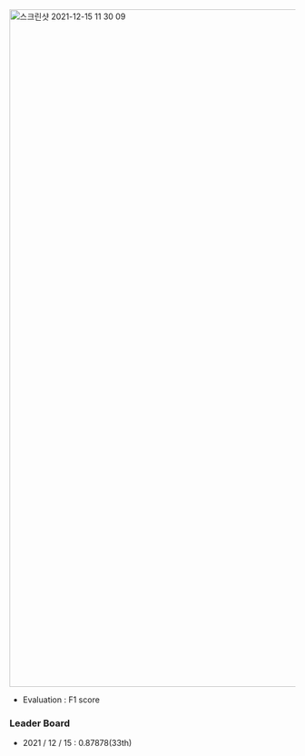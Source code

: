 <img width="1193" alt="스크린샷 2021-12-15 11 30 09" src="https://user-images.githubusercontent.com/49870977/146112088-cede841e-ed6a-48e9-a917-a9be23ea9bec.png">

- Evaluation : F1 score

### Leader Board

- 2021 / 12 / 15 : 0.87878(33th)
